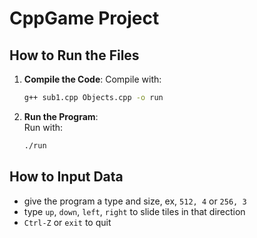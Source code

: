 # CppGame Project

## How to Run the Files

1. **Compile the Code**:
    Compile with:
    ```bash
    g++ sub1.cpp Objects.cpp -o run
    ```

2. **Run the Program**:  
    Run with:
    ```bash
    ./run
    ```

## How to Input Data

- give the program a type and size, ex, `512, 4` or `256, 3`
- type `up`, `down`, `left`, `right` to slide tiles in that direction
- `Ctrl-Z` or `exit` to quit